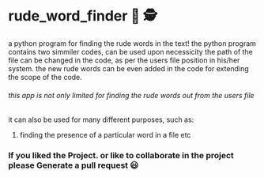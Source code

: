 # rude_word_finder 	:cursing_face:  :detective: 
a python program for finding the rude words in the text!
the python program contains two simmiler codes, can be used upon necessicity
the path of the file can be changed in the code, as per the users file position in his/her system.
the new rude words can be even added in the code for extending the scope of the code.

###### this app is not only limited for finding the rude words out from the users file
it can also be used for many different purposes, such as:
1. finding the presence of a particular word in a file 
etc


### If you liked the Project. or like to collaborate in the project please Generate a pull request  :smiley:
